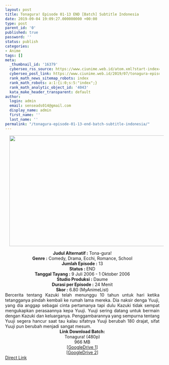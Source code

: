 ```yaml
---
layout: post
title: Tonagura! Episode 01-13 END [Batch] Subtitle Indonesia
date: 2019-09-04 19:09:27.000000000 +00:00
type: post
parent_id: '0'
published: true
password: ''
status: publish
categories:
- Anime
tags: []
meta:
  _thumbnail_id: '16379'
  cyberseo_rss_source: https://www.ciunime.web.id/atom.xml?start-index=3601&max-results=150
  cyberseo_post_link: https://www.ciunime.web.id/2019/07/tonagura-episode-01-13-end-batch.html
  rank_math_news_sitemap_robots: index
  rank_math_robots: a:1:{i:0;s:5:"index";}
  rank_math_analytic_object_id: '4043'
  kata_make_header_transparent: default
author:
  login: admin
  email: senseads014@gmail.com
  display_name: admin
  first_name: ''
  last_name: ''
permalink: "/tonagura-episode-01-13-end-batch-subtitle-indonesia/"
---
```

<div class="separator" style="clear: both; text-align: center;"><a href="https://1.bp.blogspot.com/-IwvFoSXawqQ/XTWZYnMC5oI/AAAAAAAAcX0/jIdURS_Kj2QLYj-HaM-dWNDQDMQNBVP1ACLcBGAs/s1600/Tonagura%2521.jpg" imageanchor="1" style="margin-left: 1em; margin-right: 1em;"><img border="0" data-original-height="720" data-original-width="1280" height="360" src="{{ site.baseurl }}/assets/2019/09/Tonagura%2521.jpg" width="640" /></a></div>
<p>
<div style="text-align: center;"><b>Judul</b><b><b> Alternatif</b> :</b> Tona-gura!</div>
<div style="text-align: center;"><b><b>Genre :</b></b> Comedy, Drama, Ecchi, Romance, School</div>
<div style="text-align: center;"><b>Jumlah Episode :</b> 13<br /><b>Status :&nbsp;</b>END<br /><b>Tanggal Tayang :</b> 9 Juli 2006 - 1 Oktober 2006<br /><b>Studio Produksi :</b> Daume<br /><b>Durasi per Episode :</b> 24 Menit</div>
<div style="text-align: center;"><b>Skor :</b> 6.80 (MyAnimeList)</div>
<div style="text-align: center;"></div>
<div style="text-align: justify;"><span class="isi">Bercerita tentang Kazuki telah menunggu 10 tahun untuk hari ketika tetangganya pindah kembali ke rumah lama mereka. Dia naksir denga Yuuji, yang dia anggap sebagai cinta pertamanya tapi dulu Kazuki tidak sempat mengukapkan perasaannya kepa Yuuji. Yuuji sering datang untuk bermain dengan Kazuki dan keluarganya. Penggambarannya yang sempurna tentang Yuuji segera hancur saat tau kalau sifatnya Yuuji berubah 180 drajat, sifat Yuuji pun berubah menjadi sangat mesum.</span></div>
<div style="text-align: justify;"></div>
<div style="text-align: justify;"></div>
<div style="text-align: center;"><b>Link Download Batch:</b></div>
<div style="text-align: center;">Tonagura! (480p)</div>
<div style="text-align: center;">966 MB</div>
<div style="text-align: center;">[<a href="https://drive.google.com/file/d/1bP2xV443smQ9-48oDZ8D1UbZ0gGoyo8i/view" target="_blank" rel="noopener">GoogleDrive 1</a>]<br />[<a href="https://drive.google.com/file/d/1CI7tzcxcoal3U4ZgsMv0LrwDpV8THrRR/view" target="_blank" rel="noopener">GoogleDrive 2</a>]</div>
<link rel="stylesheet" href="https://cdnjs.cloudflare.com/ajax/libs/font-awesome/4.7.0/css/font-awesome.min.css" />
<div class="divbtn"> <a href="https://handymansurrender.com/fihup8buzv?key=94550f7ce39444073321dde3b8782f97" class="btn"><i class="fa fa-download"></i> Direct Link</a> </div>
